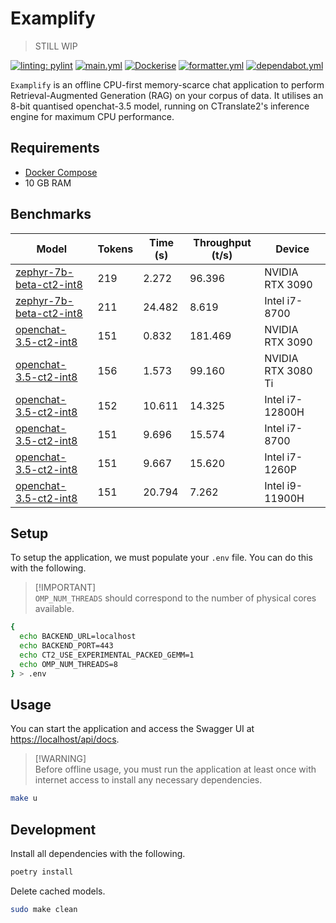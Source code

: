 # Examplify

> STILL WIP

[![linting: pylint](https://img.shields.io/badge/linting-pylint-yellowgreen)](https://github.com/PyCQA/pylint)
[![main.yml](https://github.com/winstxnhdw/Examplify/actions/workflows/main.yml/badge.svg)](https://github.com/winstxnhdw/Examplify/actions/workflows/main.yml)
[![Dockerise](https://github.com/winstxnhdw/Examplify/actions/workflows/docker.yml/badge.svg)](https://github.com/winstxnhdw/Examplify/actions/workflows/docker.yml)
[![formatter.yml](https://github.com/winstxnhdw/Examplify/actions/workflows/formatter.yml/badge.svg)](https://github.com/winstxnhdw/Examplify/actions/workflows/formatter.yml)
[![dependabot.yml](https://github.com/winstxnhdw/Examplify/actions/workflows/dependabot.yml/badge.svg)](https://github.com/winstxnhdw/Examplify/actions/workflows/dependabot.yml)

`Examplify` is an offline CPU-first memory-scarce chat application to perform Retrieval-Augmented Generation (RAG) on your corpus of data. It utilises an 8-bit quantised openchat-3.5 model, running on CTranslate2's inference engine for maximum CPU performance.

## Requirements

- [Docker Compose](https://docs.docker.com/compose/install/)
- 10 GB RAM

## Benchmarks

| Model                                                                                | Tokens | Time (s)  | Throughput (t/s) | Device             |
| ------------------------------------------------------------------------------------ | ------ | --------- |----------------- | ------------------ |
| [zephyr-7b-beta-ct2-int8](https://huggingface.co/winstxnhdw/zephyr-7b-beta-ct2-int8) | 219    | 2.272     | 96.396           | NVIDIA RTX 3090    |
| [zephyr-7b-beta-ct2-int8](https://huggingface.co/winstxnhdw/zephyr-7b-beta-ct2-int8) | 211    | 24.482    | 8.619            | Intel i7-8700      |
| [openchat-3.5-ct2-int8](https://huggingface.co/winstxnhdw/openchat-3.5-ct2-int8)     | 151    | 0.832     | 181.469          | NVIDIA RTX 3090    |
| [openchat-3.5-ct2-int8](https://huggingface.co/winstxnhdw/openchat-3.5-ct2-int8)     | 156    | 1.573     | 99.160           | NVIDIA RTX 3080 Ti |
| [openchat-3.5-ct2-int8](https://huggingface.co/winstxnhdw/openchat-3.5-ct2-int8)     | 152    | 10.611    | 14.325           | Intel i7-12800H    |
| [openchat-3.5-ct2-int8](https://huggingface.co/winstxnhdw/openchat-3.5-ct2-int8)     | 151    | 9.696     | 15.574           | Intel i7-8700      |
| [openchat-3.5-ct2-int8](https://huggingface.co/winstxnhdw/openchat-3.5-ct2-int8)     | 151    | 9.667     | 15.620           | Intel i7-1260P     |
| [openchat-3.5-ct2-int8](https://huggingface.co/winstxnhdw/openchat-3.5-ct2-int8)     | 151    | 20.794    | 7.262            | Intel i9-11900H    |

## Setup

To setup the application, we must populate your `.env` file. You can do this with the following.

> [!IMPORTANT]\
> `OMP_NUM_THREADS` should correspond to the number of physical cores available.

```bash
{
  echo BACKEND_URL=localhost
  echo BACKEND_PORT=443
  echo CT2_USE_EXPERIMENTAL_PACKED_GEMM=1
  echo OMP_NUM_THREADS=8
} > .env
```

## Usage

You can start the application and access the Swagger UI at [https://localhost/api/docs](https://localhost/api/docs).

> [!WARNING]\
> Before offline usage, you must run the application at least once with internet access to install any necessary dependencies.

```bash
make u
```

## Development

Install all dependencies with the following.

```bash
poetry install
```

Delete cached models.

```bash
sudo make clean
```
